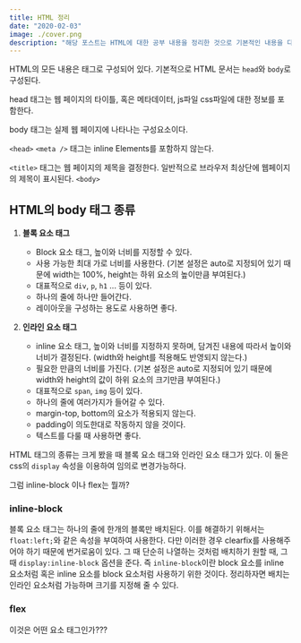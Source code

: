 ```yaml
---
title: HTML 정리
date: "2020-02-03"
image: ./cover.png
description: "해당 포스트는 HTML에 대한 공부 내용을 정리한 것으로 기본적인 내용을 다룹니다."
---
```

HTML의 모든 내용은 태그로 구성되어 있다. 기본적으로 HTML 문서는 `head`와 `body`로 구성된다.

head 태그는 웹 페이지의 타이틀, 혹은 메타데이터, js파일 css파일에 대한 정보를 포함한다.

body 태그는 실제 웹 페이지에 나타나는 구성요소이다.

`<head>`
`<meta />` 태그는 inline Elements를 포함하지 않는다.

`<title>` 태그는 웹 페이지의 제목을 결정한다. 일반적으로 브라우저 최상단에 웹페이지의 제목이 표시된다.
`<body>`

## HTML의 body 태그 종류

1. **블록 요소 태그**
    - Block 요소 태그, 높이와 너비를 지정할 수 있다.
    - 사용 가능한 최대 가로 너비를 사용한다. (기본 설정은 auto로 지정되어 있기 때문에 width는 100%, height는 하위 요소의 높이만큼 부여된다.)
    - 대표적으로 `div`, `p`, `h1` ... 등이 있다.
    - 하나의 줄에 하나만 들어간다.
    - 레이아웃을 구성하는 용도로 사용하면 좋다.

2. **인라인 요소 태그** 
    - inline 요소 태그, 높이와 너비를 지정하지 못하며, 담겨진 내용에 따라서 높이와 너비가 결정된다. (width와 height를 적용해도 반영되지 않는다.)
    - 필요한 만큼의 너비를 가진다. (기본 설정은 auto로 지정되어 있기 때문에 width와 height의 값이 하위 요소의 크기만큼 부여된다.)
    - 대표적으로 `span`, `img` 등이 있다.
    - 하나의 줄에 여러가지가 들어갈 수 있다.
    - margin-top, bottom의 요소가 적용되지 않는다.
    - padding이 의도한대로 작동하지 않을 것이다.
    - 텍스트를 다룰 때 사용하면 좋다.

HTML 태그의 종류는 크게 봤을 때 블록 요소 태그와 인라인 요소 태그가 있다. 이 둘은 css의 `display` 속성을 이용하여 임의로 변경가능하다.

그럼 inline-block 이나 flex는 뭘까?

### inline-block
블록 요소 태그는 하나의 줄에 한개의 블록만 배치된다. 이를 해결하기 위해서는 `float:left;`와 같은 속성을 부여하여 사용한다. 다만 이러한 경우 clearfix를 사용해주어야 하기 때문에 번거로움이 있다. 그 때 단순히 나열하는 것처럼 배치하기 원할 때, 그 때 `display:inline-block` 옵션을 준다. 즉 `inline-block`이란 block 요소를 inline 요소처럼 혹은 inline 요소를 block 요소처럼 사용하기 위한 것이다. 정리하자면 배치는 인라인 요소처럼 가능하며 크기를 지정해 줄 수 있다.

### flex
이것은 어떤 요소 태그인가???